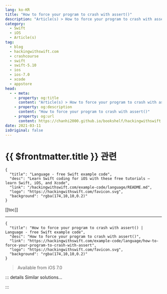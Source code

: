 ```yaml
---
lang: ko-KR
title: "How to force your program to crash with assert()"
description: "Article(s) > How to force your program to crash with assert()"
category:
  - Swift
  - iOS
  - Article(s)
tag: 
  - blog
  - hackingwithswift.com
  - crashcourse
  - swift
  - swift-5.10
  - ios
  - ios-7.0
  - xcode
  - appstore
head:
  - - meta:
    - property: og:title
      content: "Article(s) > How to force your program to crash with assert()"
    - property: og:description
      content: "How to force your program to crash with assert()"
    - property: og:url
      content: https://chanhi2000.github.io/bookshelf/hackingwithswift.com/example-code/language/how-to-force-your-program-to-crash-with-assert.html
date: 2021-03-11
isOriginal: false
---
```


# {{ $frontmatter.title }} 관련

```component VPCard
{
  "title": "Language - free Swift example code",
  "desc": "Learn Swift coding for iOS with these free tutorials – learn Swift, iOS, and Xcode",
  "link": "/hackingwithswift.com/example-code/language/README.md",
  "logo": "https://hackingwithswift.com/favicon.svg",
  "background": "rgba(174,10,10,0.2)"
}
```

[[toc]]

---

```component VPCard
{
  "title": "How to force your program to crash with assert() | Language - free Swift example code",
  "desc": "How to force your program to crash with assert()",
  "link": "https://hackingwithswift.com/example-code/language/how-to-force-your-program-to-crash-with-assert",
  "logo": "https://hackingwithswift.com/favicon.svg",
  "background": "rgba(174,10,10,0.2)"
}
```

> Available from iOS 7.0

<!-- TODO: 작성 -->

<!-- 
This might seem like a strange topic – after all, why would anyone want their program to crash? Well, the answer is two-fold.

First, if something has gone wrong that leaves your program in an unsafe state, continuing might mean corrupting user data.

Second, if you're debugging your app (i.e., it's still in development), having your app refuse to continue if a serious problem is found is a huge advantage and a very common way to spot problems.

Swift lets you force an app crash using the `assert()` function. This takes two parameters: a condition to check, and a message to print if the assertion fails. Helpfully, any calls to `assert()` are ignored when your app is compiled in release mode (i.e., for the App Store), which means these checks have no impact on your code's final performance.

Here are two examples of `assert()` being used:

```swift
assert(1 == 1, "Maths failure!")
assert(1 == 2, "Maths failure!")
```

The first one asserts that 1 is equal to 1, which is clearly true, so nothing will happen. The second one asserts that 1 is equal to 2, which is clearly false, so that assertion will fail: your app will halt, and the message "Maths failure!" will be printed out to help you identify the problem.

Because assertions are ignored in release builds, you don't need to worry about running expensive checks in your assertions. For example:

```swift
assert(myReallySlowMethod() == true, "The slow method returned false, which is a bad thing!")
```

In release builds, that code will never be run, so you won't see any performance impact.

-->

::: details Similar solutions…

<!--
/example-code/language/how-to-force-a-crash-using-fatalerror">How to force a crash using fatalError() 
/example-code/system/how-to-run-code-when-your-app-is-terminated">How to run code when your app is terminated 
/example-code/language/how-to-check-your-program-state-using-precondition">How to check your program state using precondition() 
/example-code/system/how-to-run-an-external-program-using-process">How to run an external program using Process 
/example-code/uikit/how-to-localize-your-ios-app">How to localize your iOS app</a>
-->

:::

